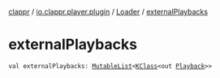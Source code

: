 [clappr](../../index.md) / [io.clappr.player.plugin](../index.md) / [Loader](index.md) / [externalPlaybacks](.)

# externalPlaybacks

`val externalPlaybacks: `[`MutableList`](https://kotlinlang.org/api/latest/jvm/stdlib/kotlin.collections/-mutable-list/index.html)`<`[`KClass`](https://kotlinlang.org/api/latest/jvm/stdlib/kotlin.reflect/-k-class/index.html)`<out `[`Playback`](../../io.clappr.player.components/-playback/index.md)`>>`